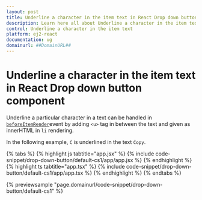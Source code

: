 ```yaml
---
layout: post
title: Underline a character in the item text in React Drop down button component | Syncfusion
description: Learn here all about Underline a character in the item text in Syncfusion React Drop down button component of Syncfusion Essential JS 2 and more.
control: Underline a character in the item text 
platform: ej2-react
documentation: ug
domainurl: ##DomainURL##
---
```


# Underline a character in the item text in React Drop down button component

Underline a particular character in a text can be handled in [`beforeItemRender`](https://ej2.syncfusion.com/react/documentation/api/drop-down-button#beforeitemrender)event by adding `<u>` tag in between the text and given as innerHTML in `li` rendering.

In the following example, `C` is underlined in the text `Copy`.

{% tabs %}
{% highlight js tabtitle="app.jsx" %}
{% include code-snippet/drop-down-button/default-cs1/app/app.jsx %}
{% endhighlight %}
{% highlight ts tabtitle="app.tsx" %}
{% include code-snippet/drop-down-button/default-cs1/app/app.tsx %}
{% endhighlight %}
{% endtabs %}

 {% previewsample "page.domainurl/code-snippet/drop-down-button/default-cs1" %}